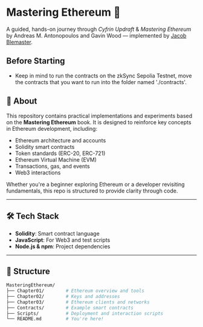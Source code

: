 # Mastering Ethereum 🚀

A guided, hands-on journey through *Cyfrin Updraft* & *Mastering Ethereum* by Andreas M. Antonopoulos and Gavin Wood — implemented by [Jacob Blemaster](https://github.com/j-ble).

## Before Starting
- Keep in mind to run the contracts on the zkSync Sepolia Testnet, move the contracts that you want to run into the folder named './contracts'.

## 📘 About

This repository contains practical implementations and experiments based on the **Mastering Ethereum** book. It is designed to reinforce key concepts in Ethereum development, including:

- Ethereum architecture and accounts
- Solidity smart contracts
- Token standards (ERC-20, ERC-721)
- Ethereum Virtual Machine (EVM)
- Transactions, gas, and events
- Web3 interactions

Whether you're a beginner exploring Ethereum or a developer revisiting fundamentals, this repo is structured to provide clarity through code.

---

## 🛠️ Tech Stack

- **Solidity**: Smart contract language
- **JavaScript**: For Web3 and test scripts
- **Node.js & npm**: Project dependencies

---

## 📂 Structure

```bash
MasteringEthereum/
├── Chapter01/        # Ethereum overview and tools
├── Chapter02/        # Keys and addresses
├── Chapter03/        # Ethereum clients and networks
├── Contracts/        # Example smart contracts
├── Scripts/          # Deployment and interaction scripts
└── README.md         # You're here!
